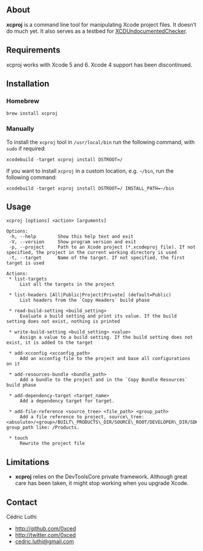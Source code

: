 ## About

**xcproj** is a command line tool for manipulating Xcode project files. It doesn’t do much yet. It also serves as a testbed for [XCDUndocumentedChecker](https://github.com/0xced/xcproj/blob/develop/Sources/XCDUndocumentedChecker.m).

## Requirements

xcproj works with Xcode 5 and 6. Xcode 4 support has been discontinued.

## Installation

### Homebrew

```
brew install xcproj
```

### Manually

To install the `xcproj` tool in `/usr/local/bin` run the following command, with `sudo` if required:

```
xcodebuild -target xcproj install DSTROOT=/
```

If you want to install `xcproj` in a custom location, e.g. `~/bin`, run the following command:

```
xcodebuild -target xcproj install DSTROOT=/ INSTALL_PATH=~/bin
```

## Usage

```
xcproj [options] <action> [arguments]

Options:
 -h, --help        Show this help text and exit
 -V, --version     Show program version and exit
 -p, --project     Path to an Xcode project (*.xcodeproj file). If not specified, the project in the current working directory is used 
 -t, --target      Name of the target. If not specified, the first target is used

Actions:
 * list-targets
     List all the targets in the project

 * list-headers [All|Public|Project|Private] (default=Public)
     List headers from the `Copy Headers` build phase

 * read-build-setting <build_setting>
     Evaluate a build setting and print its value. If the build setting does not exist, nothing is printed

 * write-build-setting <build_setting> <value>
     Assign a value to a build setting. If the build setting does not exist, it is added to the target

 * add-xcconfig <xcconfig_path>
     Add an xcconfig file to the project and base all configurations on it

 * add-resources-bundle <bundle_path>
     Add a bundle to the project and in the `Copy Bundle Resources` build phase

 * add-dependency-target <target_name>
     Add a dependency target for target.

 * add-file-reference <source_tree> <file_path> <group_path>
     Add a file reference to project, source\_tree: <absolute>/<group>/BUILT\_PRODUCTS\_DIR/SOURCE\_ROOT/DEVELOPER\_DIR/SDKROOT, group_path like: /Products.

 * touch
     Rewrite the project file
```

## Limitations

* **xcproj** relies on the DevToolsCore private framework. Although great care has been taken, it might stop working when you upgrade Xcode.

## Contact

Cédric Luthi

- http://github.com/0xced
- http://twitter.com/0xced
- cedric.luthi@gmail.com
